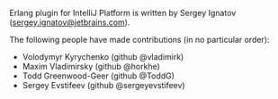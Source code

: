 Erlang plugin for IntelliJ Platform is written by Sergey Ignatov (sergey.ignatov@jetbrains.com).

The following people have made contributions (in no particular order):
* Volodymyr Kyrychenko (github @vladimirk)
* Maxim Vladimirsky (github @horkhe)
* Todd Greenwood-Geer (github @ToddG)
* Sergey Evstifeev (github @sergeyevstifeev)